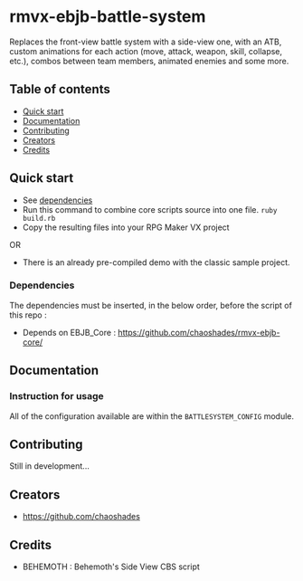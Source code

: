 # rmvx-ebjb-battle-system
Replaces the front-view battle system with a side-view one, with an ATB, custom animations for each action (move, attack, weapon, skill, collapse, etc.), combos between team members, animated enemies and some more. 

## Table of contents

- [Quick start](#quick-start)
- [Documentation](#documentation)
- [Contributing](#contributing)
- [Creators](#creators)
- [Credits](#credits)

## Quick start

- See [dependencies](#dependencies)
- Run this command to combine core scripts source into one file. `ruby build.rb`
- Copy the resulting files into your RPG Maker VX project 

OR

- There is an already pre-compiled demo with the classic sample project.

### Dependencies

The dependencies must be inserted, in the below order, before the script of this repo :

- Depends on EBJB_Core : <https://github.com/chaoshades/rmvx-ebjb-core/>

## Documentation

### Instruction for usage

All of the configuration available are within the `BATTLESYSTEM_CONFIG` module.

## Contributing

Still in development...

## Creators

- <https://github.com/chaoshades>

## Credits 

- BEHEMOTH : Behemoth's Side View CBS script
